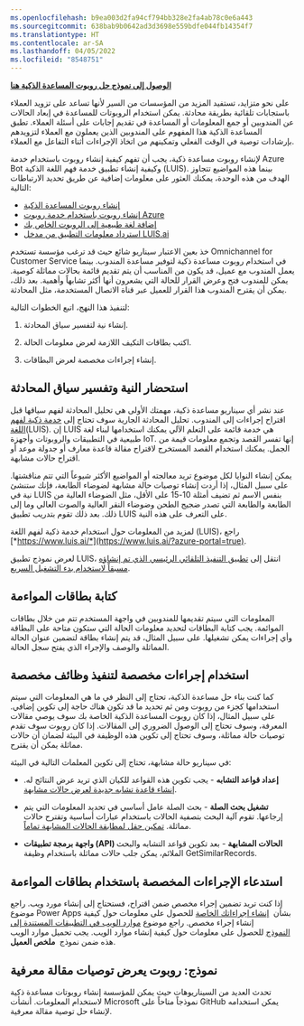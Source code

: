 ```yaml
---
ms.openlocfilehash: b9ea003d2fa94cf794bb328e2fa4ab78c0e6a443
ms.sourcegitcommit: 638bab9b0642ad3d3698e559bdfe044fb14354f7
ms.translationtype: HT
ms.contentlocale: ar-SA
ms.lasthandoff: 04/05/2022
ms.locfileid: "8548751"
---
```

 [**الوصول إلى نموذج حل روبوت المساعدة الذكية هنا**](https://github.com/microsoft/Dynamics365-Apps-Samples/blob/master/customer-service/omnichannel/smart-assist-bot/README.md/?azure-portal=true)

على نحو متزايد، تستفيد المزيد من المؤسسات من السير لأنها تساعد على تزويد العملاء باستجابات تلقائية بطريقة محادثة. يمكن استخدام الروبوتات للمساعدة في إبعاد الحالات عن المندوبين أو جمع المعلومات أو المساعدة في تقديم إجابات على أسئلة العملاء. تطبق المساعدة الذكية هذا المفهوم على المندوبين الذين يعملون مع العملاء لتزويدهم بإرشادات توصية في الوقت الفعلي وتمكينهم من اتخاذ الإجراءات أثناء التفاعل مع العملاء.

لإنشاء روبوت مساعدة ذكية، يجب أن تفهم كيفية إنشاء روبوت باستخدام خدمة Azure Bot وكيفية إنشاء تطبيق خدمة فهم اللغة الذكية (LUIS). بينما هذه المواضيع تتجاوز الهدف من هذه الوحدة، يمكنك العثور على معلومات إضافية عن طريق تحديد الارتباطات التالية:

- [إنشاء روبوت المساعدة الذكية](/dynamics365/omnichannel/developer/how-to/smart-assist-bot/?azure-portal=true)
- [إنشاء روبوت باستخدام خدمة روبوت Azure‬](/azure/bot-service/abs-quickstart?azure-portal=true)
- [إضافة لغة طبيعية إلى الروبوت الخاص بك](/azure/bot-service/bot-builder-howto-v4-luis?azure-portal=true)
- [استرداد معلومات التطبيق من مدخل LUIS.ai](/azure/bot-service/bot-builder-howto-v4-luis/?azure-portal=true)

خذ بعين الاعتبار سيناريو شائع حيث قد ترغب مؤسسة تستخدم Omnichannel for Customer Service في استخدام روبوت مساعدة ذكية لتوفير مساعدة المندوب. بينما يعمل المندوب مع عميل، قد يكون من المناسب أن يتم تقديم قائمة بحالات مماثلة كوصية. يمكن للمندوب فتح وعرض القرار للحالة التي يشعرون أنها أكثر تشابهاً وأهمية. بعد ذلك، يمكن أن يقترح المندوب هذا القرار للعميل عبر قناة الاتصال المستخدمة، مثل المحادثة.

لتنفيذ هذا النهج، اتبع الخطوات التالية:

1. إنشاء نية لتفسير سياق المحادثة.

1. اكتب بطاقات التكيف اللازمة لعرض معلومات الحالة.

1. إنشاء إجراءات مخصصة لعرض البطاقات.

## <a name="generate-intent-and-interpret-the-conversation-context"></a>استحضار النية وتفسير سياق المحادثة

عند نشر أي سيناريو مساعدة ذكية، مهمتك الأولى هي تحليل المحادثة لفهم سياقها قبل اقتراح إجراءات إلى المندوب. تحليل المحادثة الجارية سوف تحتاج إلى [خدمة ذكية لفهم اللغة](https://luis.ai/?azure-portal=true)(‏LUIS). إن LUIS هي خدمة قائمة على التعلم الآلي يمكنك استخدامها لبناء لغة طبيعية في التطبيقات والروبوتات وأجهزة IoT. إنها تفسر القصد وتجمع معلومات قيمة من الجمل. يمكنك استخدام القصد المستخرج لاقتراح مقالة قاعدة معارف أو جدولة موعد أو اقتراح حالات مشابهة.

يمكن إنشاء النوايا لكل موضوع تريد معالجته أو المواضيع الأكثر شيوعاً التي تتم مناقشتها. على سبيل المثال، إذا أردت إنشاء توصيات حالة مشابهة لضوضاء الطابعة، فإنك ستنشئ نية في LUIS بنفس الاسم ثم تضيف أمثلة 10-15 على الأقل، مثل الضوضاء العالية من الطابعة والطابعة التي تصدر ضجيج الطحن وضوضاء النقر العالية والصوت العالي وما إلى ذلك. بعد ذلك تقوم بتدريب تطبيق LUIS على التعرف على هذه النية.

لمزيد من المعلومات حول استخدام خدمة ذكية لفهم اللغة (LUIS)، راجع [*https://www.luis.ai/*](https://www.luis.ai/?azure-portal=true).

لعرض نموذج تطبيق LUIS، انتقل إلى [تطبيق التنفيذ التلقائي الرئيسي الذي تم إنشاؤه مسبقاً لاستخدام بدء التشغيل السريع](/azure/cognitive-services/luis/luis-get-started-create-app/).

## <a name="write-adaptive-cards"></a>كتابة بطاقات المواءمة

المعلومات التي سيتم تقديمها للمندوبين في واجهة المستخدم تتم من خلال بطاقات الموائمة. يجب كتابة البطاقات لتحديد معلومات الحالة التي ستكون متاحة على البطاقة وأي إجراءات يمكن تشغيلها. على سبيل المثال، قد يتم إنشاء بطاقة لتضمين عنوان الحالة المماثلة والوصف والإجراء الذي يفتح سجل الحالة.

## <a name="use-custom-actions-for-implementing-custom-functionalities"></a>استخدام إجراءات مخصصة لتنفيذ وظائف مخصصة

كما كنت بناء حل مساعدة الذكية، تحتاج إلى النظر في ما هي المعلومات التي سيتم استخدامها كجزء من روبوت ومن ثم تحديد ما قد تكون هناك حاجة إلى تكوين إضافي. على سبيل المثال، إذا كان روبوت المساعدة الذكية الخاصة بك سوف يوصي مقالات المعرفة، وسوف تحتاج إلى الوصول الضروري إلى المقالات. إذا كان روبوت سوف تقدم توصيات حالة مماثلة، وسوف تحتاج إلى تكوين هذه الوظيفة في البيئة لضمان أن حالات مماثلة يمكن أن يقترح.

في سيناريو حالة مشابهة، تحتاج إلى تكوين المعلمات التالية في البيئة:

- **إعداد قواعد التشابه** - يجب تكوين هذه القواعد للكيان الذي تريد عرض النتائج له. [إنشاء قاعدة تشابه جديدة لعرض حالات مشابهة](/dynamics365/customer-service/suggest-similar-cases-for-a-case#create-a-new-similarity-rule-to-view-similar-cases/?azure-portal=true).

- **تشغيل بحث الصلة** - بحث الصلة عامل أساسي في تحديد المعلومات التي يتم إرجاعها. تقوم آلية البحث بتصفية الحالات باستخدام عبارات أساسية وتقترح حالات مماثلة. [تمكين حقل لمطابقة الحالات المشابهة تماماً](/dynamics365/customer-service/suggest-similar-cases-for-a-case#enable-a-field-for-exact-matching-of-similar-cases/?azure-portal=true).

- **واجهة برمجة تطبيقات (API‎) الحالات المشابهة** - بعد تكوين قواعد التشابه والبحث الملائم، يمكن جلب حالات مماثلة باستخدام وظيفة GetSimilarRecords.

## <a name="call-custom-actions-by-using-adaptive-cards"></a>استدعاء الإجراءات المخصصة باستخدام بطاقات المواءمة

إذا كنت تريد تضمين إجراء مخصص ضمن اقتراح، فستحتاج إلى إنشاء مورد ويب. راجع موضوع Power Apps بشأن  [إنشاء إجراءاتك الخاصة](/power-apps/developer/common-data-service/custom-actions/?azure-portal=true) للحصول على معلومات حول كيفية إنشاء إجراء مخصص. راجع موضوع [موارد الويب في التطبيقات المستندة إلى النموذج](/power-apps/maker/model-driven-apps/create-edit-web-resources/?azure-portal=true) للحصول على معلومات حول كيفية إنشاء موارد الويب. يجب تحميل موارد الويب هذه ضمن نموذج  **ملخص العميل**.

## <a name="sample-bot-that-displays-knowledge-article-recommendations"></a>نموذج: روبوت يعرض توصيات مقالة معرفية

تحدث العديد من السيناريوهات حيث يمكن للمؤسسة إنشاء روبوتات مساعدة ذكية لاستخدام المعلومات. أنشأت Microsoft نموذجاً متاحاً على GitHub يمكن استخدامه لإنشاء حل توصية مقالة معرفية.
